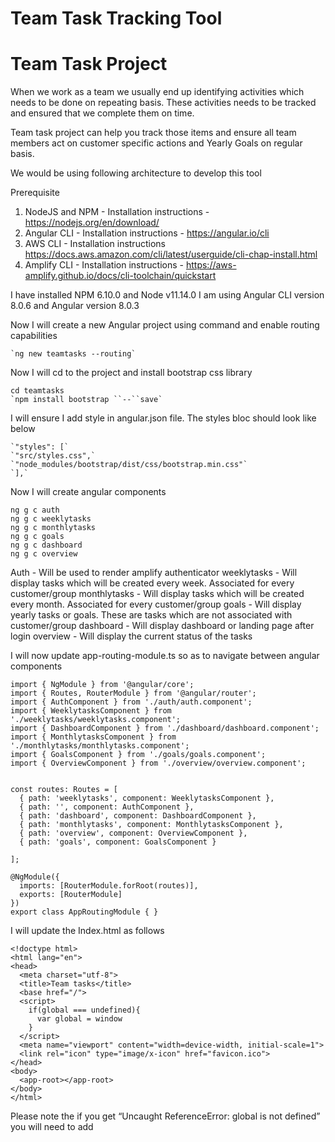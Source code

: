 # Team Task Tracking Tool



# Team Task Project

When we work as a team we usually end up identifying activities which needs to be done on repeating basis. These activities needs to be tracked and ensured that we complete them on time.

Team task project can help you track those items and ensure all team members act on customer specific actions and Yearly Goals on regular basis.

We would be using following architecture to develop this tool




Prerequisite

1. NodeJS and NPM - Installation instructions - https://nodejs.org/en/download/
2. Angular CLI - Installation instructions - https://angular.io/cli
3. AWS CLI - Installation instructions https://docs.aws.amazon.com/cli/latest/userguide/cli-chap-install.html
4. Amplify CLI - Installation instructions - https://aws-amplify.github.io/docs/cli-toolchain/quickstart


I have installed NPM 6.10.0 and Node v11.14.0
I am using Angular CLI version  8.0.6 and Angular version 8.0.3


Now I will create a new Angular project using command  and enable routing capabilities

```
`ng new teamtasks --routing`
```


Now I will cd to the project and install bootstrap css library 

```
cd teamtasks
`npm install bootstrap ``--``save`
```


I will ensure I add style in angular.json file. The styles bloc should look like below


```
`"styles": [`
`"src/styles.css",`
`"node_modules/bootstrap/dist/css/bootstrap.min.css"`
`],`
```



Now I will create angular components 

```
ng g c auth
ng g c weeklytasks
ng g c monthlytasks
ng g c goals
ng g c dashboard
ng g c overview
```

Auth - Will be used to render amplify authenticator
weeklytasks - Will display tasks which will be created every week. Associated  for every customer/group
monthlytasks - Will display tasks which will be created every month. Associated  for every customer/group
goals - Will display yearly tasks or goals. These are tasks which are not associated with customer/group
dashboard - Will display dashboard or landing page after login
overview - Will display the current status of the tasks


I will now update app-routing-module.ts so as to navigate between angular components


```
import { NgModule } from '@angular/core';
import { Routes, RouterModule } from '@angular/router';
import { AuthComponent } from './auth/auth.component';
import { WeeklytasksComponent } from './weeklytasks/weeklytasks.component';
import { DashboardComponent } from './dashboard/dashboard.component';
import { MonthlytasksComponent } from './monthlytasks/monthlytasks.component';
import { GoalsComponent } from './goals/goals.component';
import { OverviewComponent } from './overview/overview.component';


const routes: Routes = [
  { path: 'weeklytasks', component: WeeklytasksComponent },
  { path: '', component: AuthComponent },
  { path: 'dashboard', component: DashboardComponent },
  { path: 'monthlytasks', component: MonthlytasksComponent },
  { path: 'overview', component: OverviewComponent },
  { path: 'goals', component: GoalsComponent }

];

@NgModule({
  imports: [RouterModule.forRoot(routes)],
  exports: [RouterModule]
})
export class AppRoutingModule { }
```


I will update the Index.html as follows


```
<!doctype html>
<html lang="en">
<head>
  <meta charset="utf-8">
  <title>Team tasks</title>
  <base href="/">
  <script>
    if(global === undefined){
      var global = window
    }
  </script>
  <meta name="viewport" content="width=device-width, initial-scale=1">
  <link rel="icon" type="image/x-icon" href="favicon.ico">
</head>
<body>
  <app-root></app-root>
</body>
</html>
```

Please note the if you get “Uncaught ReferenceError: global is not defined” you will need to add <script> tag as mentioned above

I will also add following line in tsconfig.app.json if i get error “Cannot find name 'Buffer'. Do you need to install type definitions for node?”

```
"types":["node"]
```



I now update the app.component.html file as below.  This will add the HTML components for navigation and associate them them with the routes we defined earlier.


```
<nav class="navbar navbar-expand-lg navbar-light bg-light" *ngIf=loggedinuser>
  <a class="navbar-brand" [routerLink]="[ '/dashboard' ]">Enterprise Team Tracker</a>
  <button class="navbar-toggler" type="button" data-toggle="collapse" data-target="#navbarNav" aria-controls="navbarNav"
    aria-expanded="false" aria-label="Toggle navigation">
    <span class="navbar-toggler-icon"></span>
  </button>
  <nav class="navbar navbar-expand-lg navbar-light bg-light" *ngIf=loggedinuser>
    <a class="navbar-brand" [routerLink]="[ '/dashboard' ]">Enterprise TAM Tracker</a>
    <button class="navbar-toggler" type="button" data-toggle="collapse" data-target="#navbarNav"
      aria-controls="navbarNav" aria-expanded="false" aria-label="Toggle navigation">
      <span class="navbar-toggler-icon"></span>
    </button>
    <div class="collapse navbar-collapse" id="navbarNav">
      <ul class="navbar-nav">
        <li class="nav-item">
          <a class="nav-link" [routerLink]="[ '/weeklytasks' ]">Weekly Tasks <span class="sr-only">(current)</span></a>
        </li>
        <li class="nav-item">
          <a class="nav-link" [routerLink]="[ '/monthlytasks' ]">Monthly Tasks</a>
        </li>
        <li class="nav-item">
          <a class="nav-link" [routerLink]="[ '/goals' ]">Goals</a>
        </li>
        <li class="nav-item">
          <a class="nav-link" [routerLink]="[ '/overview']">Overview</a>
        </li>
        <li class="nav-item">
          <a class="nav-link" href="#" (click)="logout()">Logout - {{loggedinuser}}</a>
        </li>
      </ul>
    </div>
  </nav>
</nav>

<div class="container">
  <router-outlet></router-outlet>
</div>
```

Now I will run the ng serve command and check if my routes are working properly. To start my local server i will run wil


```
ng serve
```


We should be able to see the following screen when we navigate to http://localhost:4200/




I click on various menu to check if the routing is working properly




I now start with installing amplify js libary. I will use the aws-amplify library along with aws-amplify-angular library. I also plan to use moment js library for my time function. I use following command to install this

```
npm install aws-amplify aws-amplify-angular moment
```


After I install the amplify js library, i will now add the amplify angular dependencies in app.module.ts as follows


```
import { BrowserModule } from '@angular/platform-browser';
import { NgModule } from '@angular/core';

import { AppRoutingModule } from './app-routing.module';
import { AppComponent } from './app.component';
import { AuthComponent } from './auth/auth.component';
import { WeeklytasksComponent } from './weeklytasks/weeklytasks.component';
import { MonthlytasksComponent } from './monthlytasks/monthlytasks.component';
import { GoalsComponent } from './goals/goals.component';
import { DashboardComponent } from './dashboard/dashboard.component';
import { OverviewComponent } from './overview/overview.component';
//Import Amplify dependencies
import { AmplifyAngularModule, AmplifyService } from 'aws-amplify-angular';


@NgModule({
  declarations: [
    AppComponent,
    AuthComponent,
    WeeklytasksComponent,
    MonthlytasksComponent,
    GoalsComponent,
    DashboardComponent,
    OverviewComponent
  ],
  imports: [
    BrowserModule,
    AppRoutingModule,
    //declare the AmplifyAngularModule
    AmplifyAngularModule
  ],
  providers: [
    //declare the AmplifyService
    AmplifyService
  ],
  bootstrap: [AppComponent]
})
export class AppModule { }
```




We have completed the client side angular code and now will use amplify library to provision backend infrastructure as well

To this , i will start by initialising amplify project. To this i will following command

```
amplify init
```

I will choose following configurations (Answers in **Bold**)


> ? Enter a name for the project (teamtasks)    **teamtasks**

> ? Enter a name for the environment **dev**

> ? Choose your default editor **Visual Studio Code**

> ? Choose the type of app that you're building **javascript**

> ? What javascript framework are you using **angular**

> ? Source Directory Path **src**

> ? Distribution Directory Path  **dist**

> ? Build Command **npm run-script build**

> ? Start Command **ng serve**

> ? Do you want to use an AWS profile? **Yes.   **(Since I AWS CLI configured on my local development machine)

> ? Please choose the profile you want to use **default **(My aws cli profile is named default)



Once the command is run successfully , i will be displayed a message 


> *Your project has been successfully initialized and connected to the cloud!*




A new file will be created with name aws-export.js
This is a dynamically generated file which has the configuration to ensure the javascript angular module can communicate with the API we will be developing.

Since we are developing a TS project , we might need to copy the aws-export.js and create a new file with name aws-export.ts. We need to do this everytime we create/update/delete an serverside resource. We will automate this at later stage.



After that I will import the exports file in main.ts. My main.ts file now look like this


```
import { enableProdMode } from '@angular/core';
import { platformBrowserDynamic } from '@angular/platform-browser-dynamic';

import { AppModule } from './app/app.module';
import { environment } from './environments/environment';
import Amplify from 'aws-amplify';
import awsconfig from './aws-exports';

if (environment.production) {
  enableProdMode();
}

platformBrowserDynamic().bootstrapModule(AppModule)
  .catch(err => console.error(err));

Amplify.configure(awsconfig);
```



I will now start creating resources which includes Auth, API and Hosting.

To create a auth, i will run command 


```
amplify add auth
```


Below are the options i will choose. Chosen option in Bold.


> Do you want to use the default authentication and security configuration? **Default configu**

> **ration**

> How do you want users to be able to sign in? **Email**

> Do you want to configure advanced settings? **Yes, I want to make some additional changes**.

> What attributes are required for signing up? (Press <space> to select, <a> to toggle all,

> <i> to invert selection)**Email**

> Do you want to enable any of the following capabilities? **Email Domain Filtering (whitelist)**

> Enter a comma-delimited list of allowed email domains (example: 'mydomain.com, myotherdo

> main.com'). [**amazon.com**](http://amazon.com/)

> Do you want to edit your email-filter-whitelist function now? **N**



I will add API (Appsycn) resource by running following command


```
amplify add api
```

I will choose the following options. Chosen option in Bold.


> ? Please select from one of the below mentioned services **GraphQL**

> ? Provide API name: **teamtasks**

> ? Choose an authorization type for the API **Amazon Cognito User Pool**

> ? Do you have an annotated GraphQL schema? **No**

> ? Do you want a guided schema creation? **No**

> ? Provide a custom type name **MyType**


The above action will create a file named ./teamtasks/amplify/backend/api/teamtasks/schema.graphql 
I update the content of the schema file as 


```
# This is reminder model which will contain multiple tasks. Each remider has a frequency associated with it
# Auth attribute ensures that only owner of the reminders can access them
type Reminder @model @auth(rules: [{allow: owner}]) {
  id: ID!
  user: String!
  customer: String!
  start: AWSDateTime!
  month: Int!
  week: Int!
  year: Int!
  additionalAttribute: String!
  type: frequency!
  tasks: [Task] @connection(name: "ReminderTasks")
}

#Each reminder has one or more multiple tasks. Each task as one or more optional comments and one or more mandatory comments
type Task @model @auth(rules: [{allow: owner}]) {
  id: ID!
  title: String!
  description: String!
  status: Boolean!
  reminder: Reminder @connection(name: "ReminderTasks")
  comments: [Comment] @connection(name: "TaskComments")
  mandatorycomment: [MandatoryComment] @connection(name: "TaskMandatoryComments")
}

#This is schema for comment assiciated with comments
type Comment @model @auth(rules: [{allow: owner}]) {
  id: ID!
  content: String,
  addedby: String,
  addedon: AWSDateTime!
  post: Task @connection(name: "TaskComments")
}

#This is schema for comment assiciated with comments. It has additional attribute names content to be displayed on the UI control
type MandatoryComment @model @auth(rules: [{allow: owner}]) {
  id: ID!
  title: String
  content: String,
  addedby: String,
  addedon: AWSDateTime!
  task: Task @connection(name: "TaskMandatoryComments")
}

# Enum for frequency
enum frequency {
  WEEKLY
  MONTHLY
  QUARTERLY
  YEARLY
  ADHOC
}

# this is model for customer/group and its assiciation with the application user
# Only users with Admin group can add/remove/update objects 
# for all other users mentioned in groupsCanAccess only read operation is permitted.
type Customer @model @auth(rules: [
    { allow: groups, groupsField: "groupsCanAccess", operations: [read] }
    { allow: groups, groups: ["Admin"] }
    ]){
  id: ID!
  customername: String!
  user: String!
  groupsCanAccess: [String]!
}

# this is metadata type for creating Reminders
type ReminderMetaData @model @auth(rules: [
    { allow: groups, groupsField: "groupsCanAccess", operations: [read] }
    { allow: groups, groups: ["Admin"] }
    ]) {
  id: ID!
  type: frequency!
  tasks: [TaskMetaData] @connection(name: "ReminderTasksMeta")
  groupsCanAccess: [String]!
}

# this is metadata type for creating taks
type TaskMetaData @model @auth(rules: [
    { allow: groups, groupsField: "groupsCanAccess", operations: [read] }
    { allow: groups, groups: ["Admin"] }
    ]) {
  id: ID!
  title: String!
  description: String!
  reminder: ReminderMetaData @connection(name: "ReminderTasksMeta")
  mandatorycomments: [MandatoryCommentMetaData] @connection(name: "TaskMandatoryCommentsMeta")
  groupsCanAccess: [String]!
}

# this is metadata type for creating mandatory tasks
type MandatoryCommentMetaData @model @auth(rules: [
    { allow: groups, groupsField: "groupsCanAccess", operations: [read] }
    { allow: groups, groups: ["Admin"] }
    ]){
  id: ID!
  title: String
  task: TaskMetaData @connection(name: "TaskMandatoryCommentsMeta")
  groupsCanAccess: [String]!
}
```


I will create a hosting resource for the application where the angular application will be hosted. I do this by running following command


```
amplify add hosting
```


I choose the following options. Selected option in bold


> ? Select the environment setup: **PROD (S3 with CloudFront using HTTPS)**

> ? hosting bucket name **teamtasks-xxxxxxxx-hostingbucket**

> ? index doc for the website **index.html**

> ? error doc for the website **index.html**



I am now done with the resources creation and would check the status.  I do this by running below command


```
amplify status
```


Output shown should be similar as shown below



I will now publish this resources by running following command


```
amplify push
```


I  will chose following options. Chosen option in bold



> ? Choose the code generation language target **angular**

> ? Enter the file name pattern of graphql queries, mutations and subscriptions **src/graphql/**

> ****/*.graphql**

> ? Do you want to generate/update all possible GraphQL operations - queries, mutations and

> subscriptions **Yes**

> ? Enter maximum statement depth [increase from default if your schema is deeply nested] **5**

> ? Enter the file name for the generated code **src/app/API.service.ts**


Once the operation is complete,  i will copy the content from  aws-export.js to aws-export.ts


In the subsequent sections, i will write the functional logic and consume the amplify API.
I will start with authentication.  

I will update the app.component.ts as following


```
import { Component } from '@angular/core';
import { Auth } from 'aws-amplify';
import { Router } from '@angular/router';
import { AmplifyService } from 'aws-amplify-angular';

@Component({
  selector: 'app-root',
  templateUrl: './app.component.html',
  styleUrls: ['./app.component.css']
})
export class AppComponent {
  title = 'teamtasks';
  signedIn: boolean;
  loggedinuser: string;
  user: any;
  constructor(private amplifyService: AmplifyService, private router: Router) {
    this.amplifyService.authStateChange$
      .subscribe(authState => {
        this.signedIn = authState.state === 'signedIn';
        if (!authState.user) {
          this.user = null;

        } else {
          this.user = authState.user;
          this.loggedinuser = this.user.attributes.email;
          console.log('Loggedin User', this.user);
          this.router.navigate(['/dashboard']);
        }
      });
  }
  async logout() {
    await Auth.signOut().then((res) => {
      this.router.navigate(['']);
    });
  }
}
```


I will also update the app.component.html and display the navigation bar if loggedinuser flag is true


```
<nav class="navbar navbar-expand-lg navbar-light bg-light" *ngIf = loggedinuser>
```

 I will also be using the default amplify-authenticator component to render the UI for login screen. To do this , I will update the auth.component.html 


```
<amplify-authenticator></amplify-authenticator>
```


I will also update style.css with following  lines to import styles from amplify and bootstrap libraries


```
@import '~aws-amplify-angular/theme.css';
@import '~bootstrap/dist/css/bootstrap.min.css';
```

In app.component.html I will add a logout link


```
<li class="nav-item">
          <a class="nav-link" href="#" (click)="logout()">Logout - {{loggedinuser}}</a>
</li>
```



Let us test the application locally by running ng serve


I am displayed the default login page as below



I will create a user by clicking Create account link. Once I create a user with email from whitelist domain , i can proceed with login in access the dashboard page. I can navigate across pages and logout of the system.


Since i will not be developing Admin functionality in this application to  manage the meta-data as yet, I will bootstrap the meta data by adding data in the dynamodb tables directly

I login to the AWS console and import the data in dynamodb table with name similar to ReminderMetaData-xxxxxxxx-dev

I am using following json to add data to metadata tables

ReminderMetaData-xxxxxxxx-dev

```
{
"__typename": "ReminderMetaData",
"createdAt": "2019-07-16T12:29:54.714Z",
"id": "1",
"type": "WEEKLY",
"updatedAt": "2019-07-16T12:29:54.714Z",
"groupsCanAccess": [
"user"
]
}

{
  "__typename": "ReminderMetaData",
  "createdAt": "2019-07-16T12:29:54.714Z",
  "id": "2",
  "type": "MONTHLY",
  "updatedAt": "2019-07-16T12:29:54.714Z",
  "groupsCanAccess": [
    "user"
  ]
}

{
  "__typename": "ReminderMetaData",
  "createdAt": "2019-07-16T12:29:54.714Z",
  "id": "4",
  "type": "YEARLY",
  "updatedAt": "2019-07-16T12:29:54.714Z",
  "groupsCanAccess": [
    "user"
  ]
}
```


TaskMetaData-xxxxxxxx-dev



```
{
"id": "1",
"__typename": "TaskMetaData",
"createdAt": "2019-07-16T12:30:02.526Z",
"description": "Review customer support tickets for this week and ensure there are no escalations",
"taskMetaDataReminderId": "1",
"title": "Review support tickets",
"updatedAt": "2019-07-16T12:30:02.526Z",
"groupsCanAccess": [
"user"
]
}

{
"id": "2",
"__typename": "TaskMetaData",
"createdAt": "2019-07-16T12:30:02.526Z",
"description": "Review highest volume channel in CRM",
"taskMetaDataReminderId": "1",
"title": "Review Channel",
"updatedAt": "2019-07-16T12:30:02.526Z",
"groupsCanAccess": [
"user"
]
}


{
"id": "3",
"__typename": "TaskMetaData",
"createdAt": "2019-07-16T12:30:02.526Z",
"description": "Categorize and review leads by sales revenue",
"taskMetaDataReminderId": "1",
"title": "Review leads",
"updatedAt": "2019-07-16T12:30:02.526Z",
"groupsCanAccess": [
"user"
]
}


{
"id": "4",
"__typename": "TaskMetaData",
"createdAt": "2019-07-16T12:30:02.548Z",
"description": "Browse and review product lisitng on market place",
"taskMetaDataReminderId": "2",
"title": "Review Product listingss",
"updatedAt": "2019-07-16T12:30:02.548Z",
"groupsCanAccess": [
"user"
]
}


{
"id": "5",
"__typename": "TaskMetaData",
"createdAt": "2019-07-16T12:30:02.548Z",
"description": "Send the SEO and adwords report to manager",
"taskMetaDataReminderId": "2",
"title": "SEO Reports",
"updatedAt": "2019-07-16T12:30:02.548Z",
"groupsCanAccess": [
"user"
]
}

{
"id": "6",
"__typename": "TaskMetaData",
"createdAt": "2019-07-16T12:30:02.526Z",
"description": "Have career growth plan in place",
"taskMetaDataReminderId": "4",
"title": "CGP Preperation",
"updatedAt": "2019-07-16T12:30:02.526Z",
"groupsCanAccess": [
"user"
]
}

{
"id": "7",
"__typename": "TaskMetaData",
"createdAt": "2019-07-16T12:30:02.526Z",
"description": "Publish a whitepaper on product retention",
"taskMetaDataReminderId": "4",
"title": "Whitepaper",
"updatedAt": "2019-07-16T12:30:02.526Z",
"groupsCanAccess": [
"user"
]
}
```


MandatoryCommentMetaData-xxxxxxx-dev


```
{
"id": "1",
"__typename": "MandatoryCommentMetaData",
"createdAt": "2019-07-29T11:02:26.077Z",
"mandatoryCommentMetaDataTaskId": "7",
"title": "Paper Name 1",
"updatedAt": "2019-07-29T11:02:26.077Z",
"groupsCanAccess": [
"user"
]
}

{
"id": "2",
"__typename": "MandatoryCommentMetaData",
"createdAt": "2019-07-29T11:02:26.077Z",
"mandatoryCommentMetaDataTaskId": "7",
"title": "Paper Name 2",
"updatedAt": "2019-07-29T11:02:26.077Z",
"groupsCanAccess": [
"user"
]
}
```



Map users who have registered to customer/group by adding data in 

```

{
"__typename": "Customer",
"createdAt": "2019-08-26T11:21:11.007Z",
"customername": "Delta Echo",
"groupsCanAccess": [
"user"
],
"id": "1",
"updatedAt": "2019-08-26T11:21:11.007Z",
"user": "dummyuser@amazon.com"
}
```




I will also create two groups in cognito console and assign either Admin or User or both group to the registered user.

I will automate the assigning of user group by writing a post confirmation trigger lambda function. Sample code below


```
'use strict';
var AWS = require('aws-sdk');
module.exports.addUserToGroup = (event, context, callback) => {
  var cognitoidentityserviceprovider = new AWS.CognitoIdentityServiceProvider();
  var params = {
    GroupName: 'user', 
    UserPoolId: event.userPoolId, 
    Username: event.userName 
  };
  if(! (event.request.userAttributes["cognito:user_status"]==="CONFIRMED" && event.request.userAttributes.email_verified==="true") )
    callback("User was not properly confirmed and/or email not verified")
  cognitoidentityserviceprovider.adminAddUserToGroup(params, function(err, data) {
    if (err) {
      callback(err) 
    }
    callback(null, event);        
  });  
};


```


I would now modify API


I will now use API Service created by amplify to access mutation and queries for graphql as follows



```
const weeklyresponse = await this.api.ListReminders({
      user: {
        eq: this.appcomponent.user.attributes.email
      },
      type: {
        eq: frequency.WEEKLY
      },
      week: {
        eq: this.week
      }

});
```



I will make some modifications in API.service.ts file to fetch reminders details in a single call instead of making multiple calls.  One such change is List Reminder query

```
export type ListRemindersQuery = {
  __typename: "ModelReminderConnection";
  items: Array<{
    __typename: "Reminder";
    id: string;
    user: string;
    customer: string;
    start: string;
    month: number;
    week: number;
    year: number;
    additionalAttribute: string;
    type: frequency;
    tasks: {
      __typename: "ModelTaskConnection";
      items: {
        __typename: "Tasks";
        id: string;
        title: string;
        description: string;
        status: boolean;
        comments: {
          __typename: "ModelCommentConnection";
          items: Array<{
            __typename: "Comment";
            id: string;
            addedby: string;
            addedon: string;
            content: string | null;
          } | null> | null;
          nextToken: string | null;
        } | null;
      }
      nextToken: string | null;
    } | null;
  } | null> | null;
  nextToken: string | null;
};
```


I now start adding my application function logic to create and display reminders and tasks based on meta-data we have configured.

I add functionality to mark the task as complete. Sample code 


```
async onClickMe(taskid: string, currstatus: boolean) {
    await this.apiv2.UpdateTask({
      id: taskid,
      status: !currstatus
    });
}
```

I can also subscribe to events for any changes. One such example is 


```
this.api.OnCreateCommentListener.subscribe(async (comment) => {

// logic to act when new comment is created

});
```


I encountered error `Uncaught ReferenceError: process is not defined`
I fix this by following steps mentioned here https://github.com/aws-amplify/amplify-js/issues/3193

I add application logic in the following components

* weeklytasks
* monthlytasks
* goals
* dashboard
* overview


Full source code can be found  in this repository  

I now will re-publish the angular application by running

```
amplify publish
```



Once I upload the files on github repository , i will now setup the pipeline for automated build and deployment.
I also create a branch in github representing dev. 

For this i add a build file with name amplify.yml in the project root directory

```
version: 0.1
backend:
  phases:
    build:
      commands:
        - '# Execute Amplify CLI with the helper script'
        - amplifyPush --simple
frontend:
  phases:
    preBuild:
      commands:
        - npm ci
        - pwd
        - cp src/aws-exports.js src/aws-exports.ts
    build:
      commands:
        - npm run build
  artifacts:
    baseDirectory: dist/teamtasks
    files:
      - '**/*'
  cache:
    paths:
      - node_modules/**/*
```

I now login into my AWS web Console and navigate to the AWS Amplify 

I click Connect app button. Now i choose github as Git Provider and proceed to authorise the account. 
I select the repository name from the dropdown and select dev brach.  I click next.
Amplify automatically detects backed environment called “dev”. I choose dev environment when asked 


> Would you like Amplify Console to deploy changes to these resources with your frontend? 


I will also create a service role and give the necessary permission

Amplify has also detected the build file with name amplify.yml and framework as Angular-Amplify
I do not modify any advance setting and click next

I click save and deploy button


Now our pipeline is ready for dev branch. Now when ever i make any code changes and do a push to dev branch, the build is triggered and latest application is available in the URL mentioned.



I now will click on the application URL (similar to https://dev.xxxxxxxxxxxx.amplifyapp.com/) mentioned on the AWS amplify Console. 

Login page will be displayed as mentioned above. Once I log in,  I am displayed dashboard screen.



I can now navigate using menu or click on the tasks. Now i click Weekly tasks button in dashboard and navigate to check what are all my weekly tasks for current week




I can now choose to mark the task as complete. I can also add/remove comments for a task


Conclusion : 
Using Amplify I can now create a secured application using congnito. Using appsync that uses  GraphQL I can  make it easy for applications to get exactly the data they need.  I also use  subscribe to new comments using subscription which is easy to consume.  



## License

This library is licensed under the MIT-0 License. See the LICENSE file.

